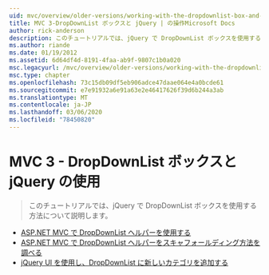 ```yaml
---
uid: mvc/overview/older-versions/working-with-the-dropdownlist-box-and-jquery/index
title: MVC 3-DropDownList ボックスと jQuery | の操作Microsoft Docs
author: rick-anderson
description: このチュートリアルでは、jQuery で DropDownList ボックスを使用する方法について説明します。
ms.author: riande
ms.date: 01/19/2012
ms.assetid: 6d64df4d-8191-4faa-ab9f-9807c1b0a020
msc.legacyurl: /mvc/overview/older-versions/working-with-the-dropdownlist-box-and-jquery
msc.type: chapter
ms.openlocfilehash: 73c15db09df5eb906adce47daae064e4a0bcde61
ms.sourcegitcommit: e7e91932a6e91a63e2e46417626f39d6b244a3ab
ms.translationtype: MT
ms.contentlocale: ja-JP
ms.lasthandoff: 03/06/2020
ms.locfileid: "78450820"
---
```

# <a name="mvc-3---working-with-the-dropdownlist-box-and-jquery"></a>MVC 3 - DropDownList ボックスと jQuery の使用

> このチュートリアルでは、jQuery で DropDownList ボックスを使用する方法について説明します。

- [ASP.NET MVC で DropDownList ヘルパーを使用する](using-the-dropdownlist-helper-with-aspnet-mvc.md)
- [ASP.NET MVC で DropDownList ヘルパーをスキャフォールディング方法を調べる](examining-how-aspnet-mvc-scaffolds-the-dropdownlist-helper.md)
- [jQuery UI を使用し、DropDownList に新しいカテゴリを追加する](adding-a-new-category-to-the-dropdownlist-using-jquery-ui.md)
